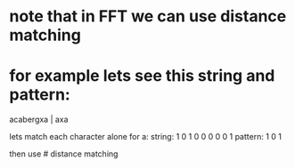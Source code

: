 # note that in FFT we can use distance matching
# for example lets see this string and pattern:
acabergxa  |  axa

lets match each character alone
for a:
string:    1 0 1 0 0 0 0 0 1
pattern:   1 0 1

then use # distance matching

